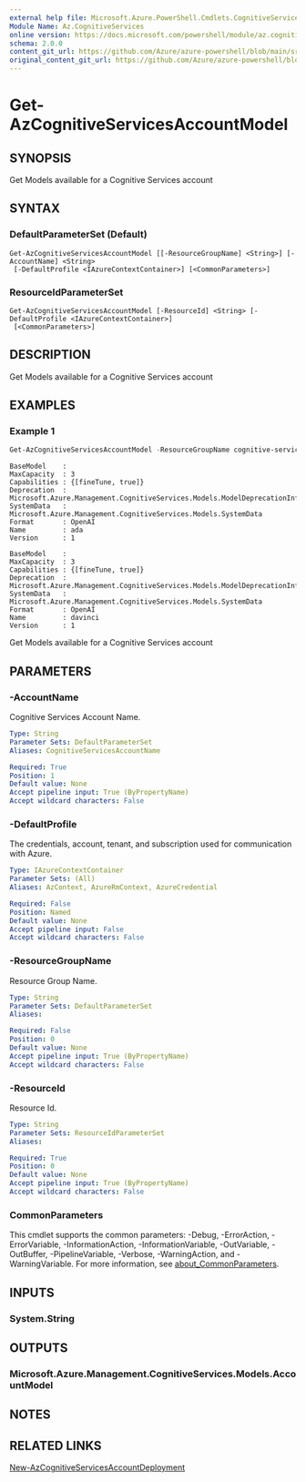 ```yaml
---
external help file: Microsoft.Azure.PowerShell.Cmdlets.CognitiveServices.dll-Help.xml
Module Name: Az.CognitiveServices
online version: https://docs.microsoft.com/powershell/module/az.cognitiveservices/get-azcognitiveservicesaccountmodel
schema: 2.0.0
content_git_url: https://github.com/Azure/azure-powershell/blob/main/src/CognitiveServices/CognitiveServices/help/Get-AzCognitiveServicesAccountModel.md
original_content_git_url: https://github.com/Azure/azure-powershell/blob/main/src/CognitiveServices/CognitiveServices/help/Get-AzCognitiveServicesAccountModel.md
---
```


# Get-AzCognitiveServicesAccountModel

## SYNOPSIS
Get Models available for a Cognitive Services account

## SYNTAX

### DefaultParameterSet (Default)
```
Get-AzCognitiveServicesAccountModel [[-ResourceGroupName] <String>] [-AccountName] <String>
 [-DefaultProfile <IAzureContextContainer>] [<CommonParameters>]
```

### ResourceIdParameterSet
```
Get-AzCognitiveServicesAccountModel [-ResourceId] <String> [-DefaultProfile <IAzureContextContainer>]
 [<CommonParameters>]
```

## DESCRIPTION
Get Models available for a Cognitive Services account

## EXAMPLES

### Example 1
```powershell
Get-AzCognitiveServicesAccountModel -ResourceGroupName cognitive-services-resource-group -AccountName resource-name
```

```output
BaseModel    :
MaxCapacity  : 3
Capabilities : {[fineTune, true]}
Deprecation  : Microsoft.Azure.Management.CognitiveServices.Models.ModelDeprecationInfo
SystemData   : Microsoft.Azure.Management.CognitiveServices.Models.SystemData
Format       : OpenAI
Name         : ada
Version      : 1

BaseModel    :
MaxCapacity  : 3
Capabilities : {[fineTune, true]}
Deprecation  : Microsoft.Azure.Management.CognitiveServices.Models.ModelDeprecationInfo
SystemData   : Microsoft.Azure.Management.CognitiveServices.Models.SystemData
Format       : OpenAI
Name         : davinci
Version      : 1
```

Get Models available for a Cognitive Services account

## PARAMETERS

### -AccountName
Cognitive Services Account Name.

```yaml
Type: String
Parameter Sets: DefaultParameterSet
Aliases: CognitiveServicesAccountName

Required: True
Position: 1
Default value: None
Accept pipeline input: True (ByPropertyName)
Accept wildcard characters: False
```

### -DefaultProfile
The credentials, account, tenant, and subscription used for communication with Azure.

```yaml
Type: IAzureContextContainer
Parameter Sets: (All)
Aliases: AzContext, AzureRmContext, AzureCredential

Required: False
Position: Named
Default value: None
Accept pipeline input: False
Accept wildcard characters: False
```

### -ResourceGroupName
Resource Group Name.

```yaml
Type: String
Parameter Sets: DefaultParameterSet
Aliases:

Required: False
Position: 0
Default value: None
Accept pipeline input: True (ByPropertyName)
Accept wildcard characters: False
```

### -ResourceId
Resource Id.

```yaml
Type: String
Parameter Sets: ResourceIdParameterSet
Aliases:

Required: True
Position: 0
Default value: None
Accept pipeline input: True (ByPropertyName)
Accept wildcard characters: False
```

### CommonParameters
This cmdlet supports the common parameters: -Debug, -ErrorAction, -ErrorVariable, -InformationAction, -InformationVariable, -OutVariable, -OutBuffer, -PipelineVariable, -Verbose, -WarningAction, and -WarningVariable. For more information, see [about_CommonParameters](http://go.microsoft.com/fwlink/?LinkID=113216).

## INPUTS

### System.String

## OUTPUTS

### Microsoft.Azure.Management.CognitiveServices.Models.AccountModel

## NOTES

## RELATED LINKS

[New-AzCognitiveServicesAccountDeployment](./New-AzCognitiveServicesAccountDeployment.md)
